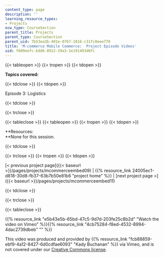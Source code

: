 ```yaml
---
content_type: page
description: ''
learning_resource_types:
- Projects
ocw_type: CourseSection
parent_title: Projects
parent_type: CourseSection
parent_uid: 7b53ea3b-401e-0767-1816-c31fc0eee770
title: 'M-commerce Mobile Commerce:  Project Episode Videos'
uid: f609eefc-bdd6-8912-29a3-1e191493d0fc
---
```


{{< tableopen >}}
{{< tropen >}}
{{< tdopen >}}


**Topics covered:**


{{< tdclose >}}
{{< tdopen >}}


Episode 3: Logistics


{{< tdclose >}}

{{< trclose >}}

{{< tableclose >}}
{{< tableopen >}}
{{< tropen >}}
{{< tdopen >}}


**Resources:  
**None for this session.


{{< tdclose >}}

{{< trclose >}}
{{< tropen >}}
{{< tdopen >}}


[\< previous project page]({{< baseurl >}}/pages/projects/mcommerceembed09) | {{% resource_link 24005ec1-d818-30d8-fb37-63b7b50e81b6 "project home" %}} | [next project page >]({{< baseurl >}}/pages/projects/mcommerceembed11)


{{< tdclose >}}

{{< trclose >}}

{{< tableclose >}}

{{% resource_link "e5b43e5b-65bd-47c5-9d7d-203fe25c8b2d" "Watch the video on Vimeo" %}}{{% resource_link "4cb75284-f8ed-4532-8994-4dac2739dbeb" "" %}}

This video was produced and provided by {{% resource_link "fcb88859-ebf9-4a12-8427-6d0cdfae6093" "Kady Buchanan" %}} via Vimeo, and is not covered under our [Creative Commons license](/terms/#cc).